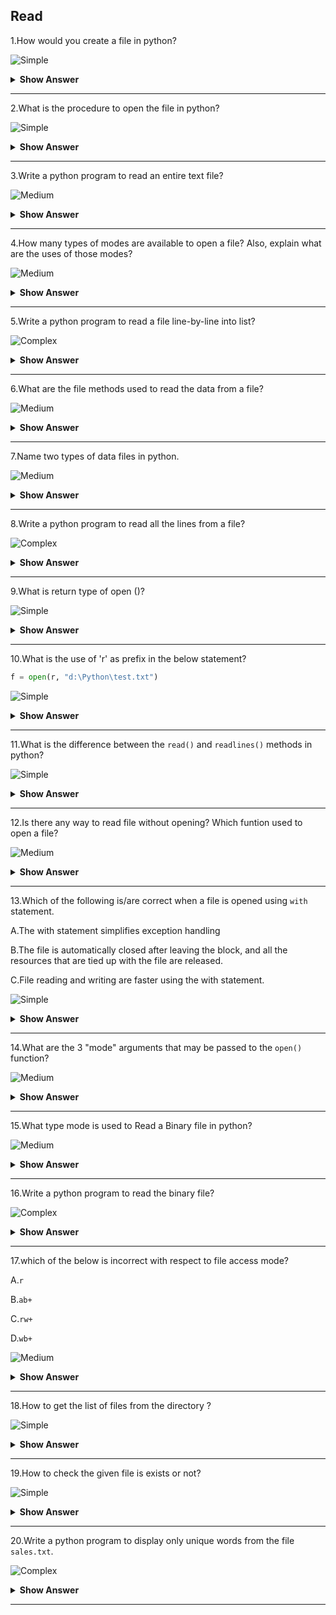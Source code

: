 ## Read

1.How would you create a file in python?

![Simple](https://github.com/revaturelabs/interviewquestions/blob/dev/ComplexityTags/simple%20(2).svg)

<details><summary><b>Show Answer</b></summary>

> - In python, we use `open()` built-in function to create a file.
	
```python
open("myfile.txt","W+")
```
> - If `myfile.txt` exists, the file would be opened. If not, it will create a file and open the created file.
	
**Note**: Files will be created within the current directory (the directory wherever your Python code runs).

</details>

---

2.What is the procedure to open the file in python?

![Simple](https://github.com/revaturelabs/interviewquestions/blob/dev/ComplexityTags/simple%20(2).svg)

<details><summary><b>Show Answer</b></summary>

> We can use the same code that we used  to create a file and use `open()` built-in function to create a file.
	
```python	
open("myfile.txt","r") as fObj6.
```
	
</details>

---

3.Write a python program to read an entire text file?

![Medium](https://github.com/revaturelabs/interviewquestions/blob/dev/ComplexityTags/Medium%20(2).svg)

<details><summary><b>Show Answer</b></summary>

> Consider you have some `.txt file`, the following code is used to read that text file.

```python
def file_read(fname):
    txt = open(fname)
    print(txt.read())
file_read('test.txt')
```

</details>

---

4.How many types of modes are available to open a file? Also, explain what are the uses of those modes?

![Medium](https://github.com/revaturelabs/interviewquestions/blob/dev/ComplexityTags/Medium%20(2).svg)

<details><summary><b>Show Answer</b></summary>
<blockquote>

 - There are four different methods(modes) to open a file,
  
 i)`r` - Read - Default value. Opens a file for reading, ans shows error if the file does not exist.

 ii)`a` - Append - Opens a file for appending, and creates the file if it does not exist.

 iii)`w` - Write - Opens a file for writing, and creates the file if it does not exist.

 iv)`x` - Create - Creates the specified file, and returns an error if the file exists.

</blockquote>

</details>

---

5.Write a python program to read a file line-by-line into list?

![Complex](https://github.com/revaturelabs/interviewquestions/blob/dev/ComplexityTags/Complex%20(2).svg)

<details><summary><b>Show Answer</b></summary>

```python
with open("myFile.txt") as fObj:
    liData = fObj.readlines()
    print(liData)
```

> - Each line within the file is saved as one part in the list. The size of the list remains same as the range of the lines lies within the file.
> - Once the file content is read within the list, we simply need to loop over every element within the list and perform the desired operation.

</details>

---

6.What are the file methods used to read the data from a file?

![Medium](https://github.com/revaturelabs/interviewquestions/blob/dev/ComplexityTags/Medium%20(2).svg)

<details><summary><b>Show Answer</b></summary>
<blockquote>

 There are three methods in python to read data from file,

 1.`read(chars)`: In python, `read()` method is used to read the specified number of characters from the current position.

 2.`readline()`: This method reads the characters starting from the current reading position to a newline character.

 3.`readlines()`: This method reads all lines until the end of file and returns a list object.

	</blockquote>

</details>

---

7.Name two types of data files in python.

![Medium](https://github.com/revaturelabs/interviewquestions/blob/dev/ComplexityTags/Medium%20(2).svg)

<details><summary><b>Show Answer</b></summary>
<blockquote>

In python, we have two types of data files,

 i)Text File-A document that consists of human readable characters, which might be opened by any text editor. 

 ii)Binary File- contains non-human readable characters and symbols, that requires specific programs to access its contents.

	</blockquote>

</details>

---

8.Write a python program to read all the lines from a file?

![Complex](https://github.com/revaturelabs/interviewquestions/blob/dev/ComplexityTags/Complex%20(2).svg)

<details><summary><b>Show Answer</b></summary>

> To read all the lines from the file, we have so many methods. Following is one of the method.

```python
L = ["Welcome\n", "to\n", "my\n","world\n"]
file1 = open('text.txt', 'w')
file1.writelines(L)
file1.close()
file1 = open('text.txt', 'r')
Lines = file1.readlines()
count = 0
for line in Lines:
	count += 1
	print("Line{}: {}".format(count, line.strip()))

```

**Output**:

Line1: Welcome

Line2: to

Line3: my

Line4: world

</details>

---

9.What is return type of open ()?

![Simple](https://github.com/revaturelabs/interviewquestions/blob/dev/ComplexityTags/simple%20(2).svg)

<details><summary><b>Show Answer</b></summary>

> `Open()` method returns a bool value indicating whether the file is opened or some error has occurred. 

</details>

---

10.What is the use of 'r' as prefix in the below statement?  

```python   
f = open(r, "d:\Python\test.txt")
```

![Simple](https://github.com/revaturelabs/interviewquestions/blob/dev/ComplexityTags/simple%20(2).svg)

<details><summary><b>Show Answer</b></summary>

```python
f = open(r, "d:\Python\test.txt")
```

> In the above program, 'r' makes the string as raw string, which means, there is no special character in the string.

</details>

---

11.What is the difference between the `read()` and `readlines()` methods in python?

![Simple](https://github.com/revaturelabs/interviewquestions/blob/dev/ComplexityTags/simple%20(2).svg)

<details><summary><b>Show Answer</b></summary>

> - The `read()` method returns the file's entire contents as a single string value.
> - The `readlines()` method returns a list of strings, where each string is a line from the file contents.

</details>

---

12.Is there any way to read file without opening? Which funtion used to open a file?

![Medium](https://github.com/revaturelabs/interviewquestions/blob/dev/ComplexityTags/Medium%20(2).svg)

<details><summary><b>Show Answer</b></summary>

> - No,we can't able to read file without opening.
> - If you want to read a file, open the file first then, use `open()` function to open a file.
  
</details>

---

13.Which of the following is/are correct when a file is opened using `with` statement.

A.The with statement simplifies exception handling

B.The file is automatically closed after leaving the block, and all the resources that are tied up with the file are released.

C.File reading and writing are faster using the with statement.

![Simple](https://github.com/revaturelabs/interviewquestions/blob/dev/ComplexityTags/simple%20(2).svg)

<details><summary><b>Show Answer</b></summary>

> Option A and B are the correct statements.

<details><summary><b>Explanation</b></summary>
	<blockquote>

 - The with statement simplifies exception handling by encapsulating common preparation and cleanup tasks.
 - This additionally ensures that a file is automatically closed when leaving the block.
 - As the file is closed automatically, it ensures that each one the resources that are bound with the file are released.

</blockquote>
</details>
</details>

---

14.What are the 3 "mode" arguments that may be passed to the `open()` function?

![Medium](https://github.com/revaturelabs/interviewquestions/blob/dev/ComplexityTags/Medium%20(2).svg)

<details><summary><b>Show Answer</b></summary>
	<blockquote>

 - `r`,`w` and `a` are the three mode arguments that can be passed to the `open()` function.

 i) `r`-it's used for read mode.

 ii) `w`-it's used for write mode.

 iii) `a`-this is used for an append mode.
		
		
</blockquote>
</details>

---

15.What type mode is used to Read a Binary file in python?

![Medium](https://github.com/revaturelabs/interviewquestions/blob/dev/ComplexityTags/Medium%20(2).svg)

<details><summary><b>Show Answer</b></summary>

> In python, we can use `rb` mode in the `open()` function to read a binary file.

</details>

---

16.Write a python program to read the binary file?

![Complex](https://github.com/revaturelabs/interviewquestions/blob/dev/ComplexityTags/Complex%20(2).svg)

<details><summary><b>Show Answer</b></summary>

```python
f = open('C:\img.png', 'rb') # opening a binary file
content = f.read() # reading all lines
print(content)
f.close()
```

> Using `rb` mode, we can read the binary file in python.

</details>

---

17.which of the below is incorrect with respect to file access mode?

A.`r`

B.`ab+`

C.`rw+`

D.`wb+`

![Medium](https://github.com/revaturelabs/interviewquestions/blob/dev/ComplexityTags/Medium%20(2).svg)

<details><summary><b>Show Answer</b></summary>
	<blockquote>

- Option C .`rw+`

<details><summary><b>Explanation</b></summary>

- r: This mode opens an existing file as read-only mode. The file pointer exists at the beginning.

- ab+:This mode is used to open a file to append and read, both in binary format.

- wb+: This is used to open the file to write and read, both in binary format.
	
	</blockquote>

</details>
</details>

---

18.How to get the list of files from the directory ?

![Simple](https://github.com/revaturelabs/interviewquestions/blob/dev/ComplexityTags/simple%20(2).svg)

<details><summary><b>Show Answer</b></summary>

> `os.listdir()` - This method is used to get all the files from the particular directory.

</details>

---

19.How to check the given file is exists or not?

![Simple](https://github.com/revaturelabs/interviewquestions/blob/dev/ComplexityTags/simple%20(2).svg)

<details><summary><b>Show Answer</b></summary>

> Use the `os.path.isfile('file_path')` function to see whether a file exists. Pass the file name or file path to the current perform as associate degree argument. This returns True if a file is present in the given path. Otherwise, it returns False.

</details>

---

20.Write a python program to display only unique words from the file `sales.txt`.

![Complex](https://github.com/revaturelabs/interviewquestions/blob/dev/ComplexityTags/Complex%20(2).svg)

<details><summary><b>Show Answer</b></summary>

```python
f = open("sales.txt", "r")
d = f.read()
d = d.split()
str = " "
m = []
for i in d:
  if i not in str:
       str=str+i
       print(i, end=" ")
f.close()
```

</details>

----
